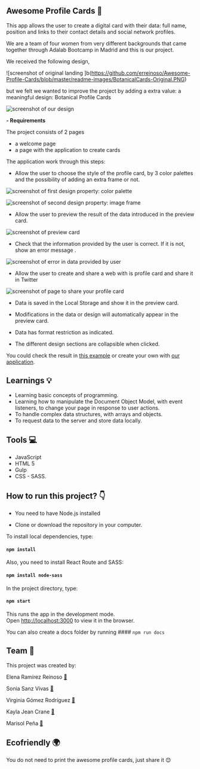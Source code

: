 ## Awesome Profile Cards 🌻

This app allows the user to create a digital card with their data: full name, position and links to their contact details and social network profiles.

We are a team of four women from very different backgrounds that came together through Adalab Bootcamp in Madrid and this is our project.

We received the following design,

![screenshot of original landing ]b(https://github.com/erreinoso/Awesome-Profile-Cards/blob/master/readme-images/BotanicalCards-Original.PNG)

but we felt we wanted to improve the project by adding a extra value: a meaningful design: Botanical Profile Cards

![screenshot of our design ](https://github.com/erreinoso/Awesome-Profile-Cards/blob/master/readme-images/BotanicalCards-Landing.PNG)

**- Requirements**

The project consists of 2 pages

- a welcome page
- a page with the application to create cards

The application work through this steps:

- Allow the user to choose the style of the profile card, by 3 color palettes and the possibility of adding an extra frame or not.

![screenshot of first design property: color palette ](https://github.com/erreinoso/Awesome-Profile-Cards/blob/master/readme-images/BotanicalCards-Palette.PNG)

![screenshot of second design property: image frame ](https://github.com/erreinoso/Awesome-Profile-Cards/blob/master/readme-images/BotanicalCards-PaletteAndFrame.PNG)

- Allow the user to preview the result of the data introduced in the preview card.

![screenshot of preview card ](https://github.com/erreinoso/Awesome-Profile-Cards/blob/master/readme-images/BotanicalCards-Example.PNG)

- Check that the information provided by the user is correct. If it is not, show an error message .

![screenshot of error in data provided by user ](https://github.com/erreinoso/Awesome-Profile-Cards/blob/master/readme-images/BotanicalCards-ExampleError.PNG)

- Allow the user to create and share a web with is profile card and share it in Twitter

![screenshot of page to share your profile card ](https://github.com/erreinoso/Awesome-Profile-Cards/blob/master/readme-images/BotanicalCards-CreateCard.PNG)

- Data is saved in the Local Storage and show it in the preview card.

- Modifications in the data or design will automatically appear in the preview card.

- Data has format restriction as indicated.

- The different design sections are collapsible when clicked.

You could check the result in [this example](https://us-central1-awesome-cards-cf6f0.cloudfunctions.net/card/-MFWBubhqdHXXBzW718Y) or create your own with [our application](http://beta.adalab.es/Project-PromoJ-Modulo-2-Team-5/).

## Learnings 💡

- Learning basic concepts of programming.
- Learning how to manipulate the Document Object Model, with event listeners, to change your page in response to user actions.
- To handle complex data structures, with arrays and objects.
- To request data to the server and store data locally.

## Tools 💻

- JavaScript
- HTML 5
- Gulp
- CSS - SASS.

## How to run this project? :point_down:

- You need to have Node.js installed

- Clone or download the repository in your computer.

To install local dependencies, type:

#### `npm install`

Also, you need to install React Route and SASS:

#### `npm install node-sass`

In the project directory, type:

#### `npm start`

This runs the app in the development mode.<br />
Open [http://localhost:3000](http://localhost:3000) to view it in the browser.

You can also create a docs folder by running #### `npm run docs`

## Team 👋

This project was created by:

Elena Ramírez Reinoso [🔗](https://github.com/erreinoso)

Sonia Sanz Vivas [🔗](https://github.com/Sonia-SV)

Virginia Gómez Rodríguez [🔗](https://github.com/VirginiaGomezR)

Kayla Jean Crane [🔗](https://github.com/kaylacrane)

Marisol Peña [🔗](https://github.com/masopego)

## Ecofriendly 🌍

You do not need to print the awesome profile cards, just share it 😊
